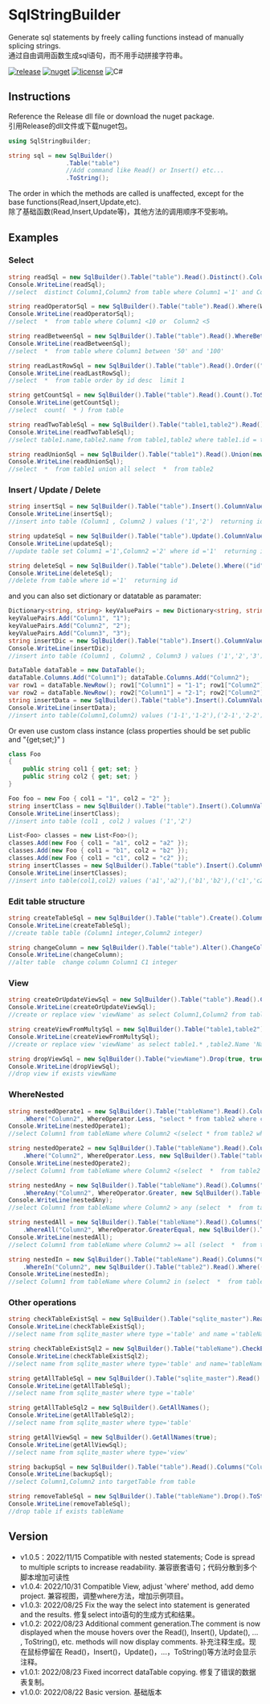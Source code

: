 # SqlStringBuilder
Generate sql statements by freely calling functions instead of manually splicing strings.     
通过自由调用函数生成sql语句，而不用手动拼接字符串。   

[![release](https://img.shields.io/static/v1?label=release&message=1.0.5&color=green&logo=github)](https://github.com/tp1415926535/SqlStringBuilder/releases) 
[![nuget](https://img.shields.io/static/v1?label=nuget&message=1.0.5&color=lightblue&logo=nuget)](https://www.nuget.org/packages/SqlStringBuilder) 
[![license](https://img.shields.io/static/v1?label=license&message=MIT&color=silver)](https://github.com/tp1415926535/SqlStringBuilder/blob/master/LICENSE) 
![C#](https://img.shields.io/github/languages/top/tp1415926535/SqlStringBuilder) 

## Instructions
Reference the Release dll file or download the nuget package.    
引用Release的dll文件或下载nuget包。     

```C#
using SqlStringBuilder;

string sql = new SqlBuilder()
                .Table("table")
                //Add command like Read() or Insert() etc... 
                .ToString();   
``` 
The order in which the methods are called is unaffected, except for the base functions(Read,Insert,Update,etc).     
除了基础函数(Read,Insert,Update等)，其他方法的调用顺序不受影响。

## Examples

### Select

```C#
string readSql = new SqlBuilder().Table("table").Read().Distinct().Columns("Column1", "Column2").Where(("Column1", "1"), ("Column2", "2")).Order(("id", false)).ToString();     
Console.WriteLine(readSql);    
//select  distinct Column1,Column2 from table where Column1 ='1' and Column2 ='2'  order by id desc   

string readOperatorSql = new SqlBuilder().Table("table").Read().Where(WhereOperator.Less, true, false, ("Column1", "10"), ("Column2", "5")).ToString();
Console.WriteLine(readOperatorSql);  
//select  *  from table where Column1 <10 or  Column2 <5

string readBetweenSql = new SqlBuilder().Table("table").Read().WhereBetween("Column1","50","100").ToString();
Console.WriteLine(readBetweenSql);  
//select  *  from table where Column1 between '50' and '100'

string readLastRowSql = new SqlBuilder().Table("table").Read().Order(("id", false)).Limit(1).ToString();    
Console.WriteLine(readLastRowSql);    
//select  *  from table order by id desc  limit 1    

string getCountSql = new SqlBuilder().Table("table").Read().Count().ToString();     
Console.WriteLine(getCountSql);     
//select  count(  * ) from table    

string readTwoTableSql = new SqlBuilder().Table("table1,table2").Read().Columns("table1.name", "table2.name").Where(true, ("table1.id", "table2.id")).ToString();
Console.WriteLine(readTwoTableSql);
//select table1.name,table2.name from table1,table2 where table1.id = table2.id

string readUnionSql = new SqlBuilder().Table("table1").Read().Union(new SqlBuilder().Table("table2").Read().ToString()).ToString();
Console.WriteLine(readUnionSql);
//select  *  from table1 union all select  *  from table2

```

### Insert / Update / Delete
```C#
string insertSql = new SqlBuilder().Table("table").Insert().ColumnValues(("Column1", "1"), ("Column2", "2")).ReturnEffectCount("id").ToString();    
Console.WriteLine(insertSql);    
//insert into table (Column1 , Column2 ) values ('1','2')  returning id    

string updateSql = new SqlBuilder().Table("table").Update().ColumnValues(("Column1", "1"), ("Column2", "2")).Where(("id", "1")).ReturnEffectCount("id").ToString();    
Console.WriteLine(updateSql);    
//update table set Column1 ='1',Column2 ='2' where id ='1'  returning id    

string deleteSql = new SqlBuilder().Table("table").Delete().Where(("id", "1")).ReturnEffectCount("id").ToString();    
Console.WriteLine(deleteSql);    
//delete from table where id ='1'  returning id    
```

and you can also set dictionary or datatable as paramater:
```C#
Dictionary<string, string> keyValuePairs = new Dictionary<string, string>();
keyValuePairs.Add("Column1", "1");
keyValuePairs.Add("Column2", "2");
keyValuePairs.Add("Column3", "3");
string insertDic = new SqlBuilder().Table("table").Insert().ColumnValues(keyValuePairs).ToString();
Console.WriteLine(insertDic);
//insert into table (Column1 , Column2 , Column3 ) values ('1','2','3') 

DataTable dataTable = new DataTable();
dataTable.Columns.Add("Column1"); dataTable.Columns.Add("Column2");
var row1 = dataTable.NewRow(); row1["Column1"] = "1-1"; row1["Column2"] = "1-2"; dataTable.Rows.Add(row1);
var row2 = dataTable.NewRow(); row2["Column1"] = "2-1"; row2["Column2"] = "2-2"; dataTable.Rows.Add(row2);
string insertData = new SqlBuilder().Table("table").Insert().ColumnValues(dataTable).ToString();
Console.WriteLine(insertData);
//insert into table(Column1,Column2) values ('1-1','1-2'),('2-1','2-2')
```

Or even use custom class instance (class properties should be set public and "{get;set;}" ) 
```C#
class Foo
{
    public string col1 { get; set; }
    public string col2 { get; set; }
}

Foo foo = new Foo { col1 = "1", col2 = "2" };
string insertClass = new SqlBuilder().Table("table").Insert().ColumnValuesFromClass(foo).ToString();
Console.WriteLine(insertClass);
//insert into table (col1 , col2 ) values ('1','2') 

List<Foo> classes = new List<Foo>();
classes.Add(new Foo { col1 = "a1", col2 = "a2" });
classes.Add(new Foo { col1 = "b1", col2 = "b2" });
classes.Add(new Foo { col1 = "c1", col2 = "c2" });
string insertClasses = new SqlBuilder().Table("table").Insert().ColumnValuesFromClasses(classes).ToString();
Console.WriteLine(insertClasses);
//insert into table(col1,col2) values ('a1','a2'),('b1','b2'),('c1','c2')
```

### Edit table structure
```C#
string createTableSql = new SqlBuilder().Table("table").Create().ColumnType(("Column1", "integer"), ("Column2", "integer")).ToString();    
Console.WriteLine(createTableSql);    
//create table table (Column1 integer,Column2 integer)    

string changeColumn = new SqlBuilder().Table("table").Alter().ChangeColumn("Column1", "C1", "integer").ToString();    
Console.WriteLine(changeColumn);    
//alter table  change column Column1 C1 integer    
```

### View
```C#
string createOrUpdateViewSql = new SqlBuilder().Table("table").Read().Columns("Column1","Column2").AsView("viewName").ToString();
Console.WriteLine(createOrUpdateViewSql);  
//create or replace view 'viewName' as select Column1,Column2 from table

string createViewFromMultySql = new SqlBuilder().Table("table1,table2").Read().Columns("table1.* " , "table2.Name 'Name'" , "table2.Value 'Value'").AsView("viewName").ToString();
Console.WriteLine(createViewFromMultySql);  
//create or replace view 'viewName' as select table1.* ,table2.Name 'Name',table2.Value 'Value' from table1,table2

string dropViewSql = new SqlBuilder().Table("viewName").Drop(true, true);
Console.WriteLine(dropViewSql);  
//drop view if exists viewName
```
    

### WhereNested
```C#
string nestedOperate1 = new SqlBuilder().Table("tableName").Read().Columns("Column1")
    .Where("Column2", WhereOperator.Less, "select * from table2 where columnA = '1'").ToString();
Console.WriteLine(nestedOperate1);
//select Column1 from tableName where Column2 <(select * from table2 where columnA = '1')

string nestedOperate2 = new SqlBuilder().Table("tableName").Read().Columns("Column1")
    .Where("Column2", WhereOperator.Less, new SqlBuilder().Table("table2").Read().Where(("columnA", "1")).ToString()).ToString();
Console.WriteLine(nestedOperate2);
//select Column1 from tableName where Column2 <(select  *  from table2 where columnA = '1' )

string nestedAny = new SqlBuilder().Table("tableName").Read().Columns("Column1")
    .WhereAny("Column2", WhereOperator.Greater, new SqlBuilder().Table("table2").Read().Where(("columnA", "1")).ToString()).ToString();
Console.WriteLine(nestedAny);
//select Column1 from tableName where Column2 > any (select  *  from table2 where columnA = '1' )

string nestedAll = new SqlBuilder().Table("tableName").Read().Columns("Column1")
    .WhereAll("Column2", WhereOperator.GreaterEqual, new SqlBuilder().Table("table2").Read().Where(("columnA", "1")).ToString()).ToString();
Console.WriteLine(nestedAll);
//select Column1 from tableName where Column2 >= all (select  *  from table2 where columnA = '1' )

string nestedIn = new SqlBuilder().Table("tableName").Read().Columns("Column1")
    .WhereIn("Column2", new SqlBuilder().Table("table2").Read().Where(("columnA", "1")).ToString()).ToString();
Console.WriteLine(nestedIn);
//select Column1 from tableName where Column2 in (select  *  from table2 where columnA = '1' )
```
   
    
### Other operations
```C#
string checkTableExistSql = new SqlBuilder().Table("sqlite_master").Read().Columns("name").Where(("type", "table"), ("name", "tableName")).ToString();    
Console.WriteLine(checkTableExistSql);    
//select name from sqlite_master where type ='table' and name ='tableName'     

string checkTableExistSql2 = new SqlBuilder().Table("tableName").CheckExist();
Console.WriteLine(checkTableExistSql2);
//select name from sqlite_master where type='table' and name='tableName'

string getAllTableSql = new SqlBuilder().Table("sqlite_master").Read().Columns("name").Where(("type", "table")).ToString();
Console.WriteLine(getAllTableSql);
//select name from sqlite_master where type ='table' 

string getAllTableSql2 = new SqlBuilder().GetAllNames();
Console.WriteLine(getAllTableSql2);
//select name from sqlite_master where type='table'

string getAllViewSql = new SqlBuilder().GetAllNames(true);
Console.WriteLine(getAllViewSql);
//select name from sqlite_master where type='view'

string backupSql = new SqlBuilder().Table("table").Read().Columns("Column1", "Column2").Copy("targetTable").ToString();        
Console.WriteLine(backupSql);    
//select Column1,Column2 into targetTable from table

string removeTableSql = new SqlBuilder().Table("tableName").Drop().ToString();    
Console.WriteLine(removeTableSql);    
//drop table if exists tableName    
```

   

## Version 
* v1.0.5：2022/11/15   Compatible with nested statements; Code is spread to multiple scripts to increase readability. 兼容嵌套语句；代码分散到多个脚本增加可读性
* v1.0.4: 2022/10/31   Compatible View, adjust 'where' method, add demo project. 兼容视图，调整where方法，增加示例项目。   
* v1.0.3: 2022/08/25   Fix the way the select into statement is generated and the results. 修复select into语句的生成方式和结果。
* v1.0.2: 2022/08/23   Additional comment generation.The comment is now displayed when the mouse hovers over the Read(), Insert(), Update(), ... , ToString(), etc. methods will now display comments. 补充注释生成。现在鼠标停留在 Read()，Insert()，Update()，...，ToString()等方法时会显示注释。 
* v1.0.1: 2022/08/23   Fixed incorrect dataTable copying. 修复了错误的数据表复制。
* v1.0.0: 2022/08/22   Basic version. 基础版本
